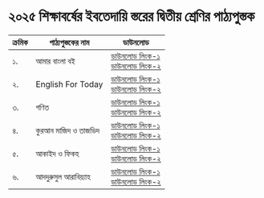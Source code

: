 # ২০২৫ শিক্ষাবর্ষের ইবতেদায়ি স্তরের দ্বিতীয় শ্রেণির পাঠ্যপুস্তক

| ক্রমিক | পাঠ্যপুস্তকের নাম | ডাউনলোড |
| --- | --- | --- |
| ১. | আমার বাংলা বই | [ডাউনলোড লিংক-১](https://drive.google.com/file/d/1YSnqAMLukNMowvfU3gSaOgO_enbDtHlr/view?usp=drive_link)<br>[ডাউনলোড লিংক-২](https://drive.egovcloud.gov.bd/index.php/s/QrbP7wusijvzptU) |
| ২. | English For Today | [ডাউনলোড লিংক-১](https://drive.google.com/file/d/16WlKOJSANce85RG922tYpxbEBLtehgzz/view?usp=drive_link)<br>[ডাউনলোড লিংক-২](https://drive.egovcloud.gov.bd/index.php/s/hVjfOcB1iBu9Cq0) |
| ৩. | গণিত | [ডাউনলোড লিংক-১](https://drive.google.com/file/d/1KuwwD1dMZstTRalOW_7gmmKY3KAS8lLU/view?usp=drive_link)<br>[ডাউনলোড লিংক-২](https://drive.egovcloud.gov.bd/index.php/s/qn9qCcfqzHE7Lch) |
| ৪. | কুরআন মাজিদ ও তাজভিদ | [ডাউনলোড লিংক-১](https://drive.google.com/file/d/1s_OOln2QHyUGvpgTF_u2n5Uwxb3srUCW/view?usp=drive_link)<br>[ডাউনলোড লিংক-২](https://drive.egovcloud.gov.bd/index.php/s/a5CtKuLC3CfzfCY) |
| ৫. | আকাইদ ও ফিকহ | [ডাউনলোড লিংক-১](https://drive.google.com/file/d/1841PbUNnRB26wrW7UfRIUlxOtsptWHqN/view?usp=drive_link)<br>[ডাউনলোড লিংক-২](https://drive.egovcloud.gov.bd/index.php/s/SfzLONcA0Dh6f3W) |
| ৬. | আদদুরুসুল আরাবিয়্যাহ | [ডাউনলোড লিংক-১](https://drive.google.com/file/d/1hNZ7Hj8DJ4OH4AsndtIfZC6s6tSxaS3L/view?usp=drive_link)<br>[ডাউনলোড লিংক-২](https://drive.egovcloud.gov.bd/index.php/s/lPjS0xAFHQTsgTl) |